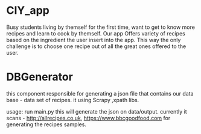 # CIY_app
Busy students living by themself for the first time, want to get to know more recipes and learn to cook by themself.
Our app Offers variety of recipes based on the ingredient the user insert into the app. This way the only challenge is to choose one recipe out of all the great ones offered to the user.


# DBGenerator
this component responsible for generating a json file that contains our data base - data set of recipes. it using Scrapy ,xpath libs.

usage:
run main.py this will generate the json on data/output.
currently it scans - http://allrecipes.co.uk, https://www.bbcgoodfood.com for generating the recipes
samples.
